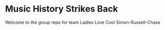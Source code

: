 # Music History Strikes Back

Welcome to the group repo for team Ladies Love Cool Simon-Russell-Chase
